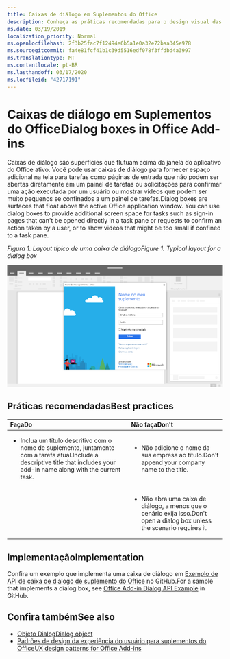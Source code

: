 ```yaml
---
title: Caixas de diálogo em Suplementos do Office
description: Conheça as práticas recomendadas para o design visual das caixas de diálogo em suplementos do Office.
ms.date: 03/19/2019
localization_priority: Normal
ms.openlocfilehash: 2f3b25fac7f12494e6b5a1e0a32e72baa345e978
ms.sourcegitcommit: fa4e81fcf41b1c39d5516edf078f3ffdbd4a3997
ms.translationtype: MT
ms.contentlocale: pt-BR
ms.lasthandoff: 03/17/2020
ms.locfileid: "42717191"
---
```

# <a name="dialog-boxes-in-office-add-ins"></a><span data-ttu-id="a6695-103">Caixas de diálogo em Suplementos do Office</span><span class="sxs-lookup"><span data-stu-id="a6695-103">Dialog boxes in Office Add-ins</span></span>
 
<span data-ttu-id="a6695-p101">Caixas de diálogo são superfícies que flutuam acima da janela do aplicativo do Office ativo. Você pode usar caixas de diálogo para fornecer espaço adicional na tela para tarefas como páginas de entrada que não podem ser abertas diretamente em um painel de tarefas ou solicitações para confirmar uma ação executada por um usuário ou mostrar vídeos que podem ser muito pequenos se confinados a um painel de tarefas.</span><span class="sxs-lookup"><span data-stu-id="a6695-p101">Dialog boxes are surfaces that float above the active Office application window. You can use dialog boxes to provide additional screen space for tasks such as sign-in pages that can't be opened directly in a task pane or requests to confirm an action taken by a user, or to show videos that might be too small if confined to a task pane.</span></span>

<span data-ttu-id="a6695-106">*Figura 1. Layout típico de uma caixa de diálogo*</span><span class="sxs-lookup"><span data-stu-id="a6695-106">*Figure 1. Typical layout for a dialog box*</span></span>

![Uma imagem de exemplo que exibe um layout típico de uma caixa de diálogo](../images/overview-with-app-dialog.png)

## <a name="best-practices"></a><span data-ttu-id="a6695-108">Práticas recomendadas</span><span class="sxs-lookup"><span data-stu-id="a6695-108">Best practices</span></span>

|<span data-ttu-id="a6695-109">**Faça**</span><span class="sxs-lookup"><span data-stu-id="a6695-109">**Do**</span></span>|<span data-ttu-id="a6695-110">**Não faça**</span><span class="sxs-lookup"><span data-stu-id="a6695-110">**Don't**</span></span>|
|:-----|:--------|
|<ul><li><span data-ttu-id="a6695-111">Inclua um título descritivo com o nome de suplemento, juntamente com a tarefa atual.</span><span class="sxs-lookup"><span data-stu-id="a6695-111">Include a descriptive title that includes your add-in name along with the current task.</span></span></li></ul>|<ul><li><span data-ttu-id="a6695-112">Não adicione o nome da sua empresa ao título.</span><span class="sxs-lookup"><span data-stu-id="a6695-112">Don't append your company name to the title.</span></span></li></ul>|
||<ul><li><span data-ttu-id="a6695-113">Não abra uma caixa de diálogo, a menos que o cenário exija isso.</span><span class="sxs-lookup"><span data-stu-id="a6695-113">Don't open a dialog box unless the scenario requires it.</span></span></li></ul>|

## <a name="implementation"></a><span data-ttu-id="a6695-114">Implementação</span><span class="sxs-lookup"><span data-stu-id="a6695-114">Implementation</span></span>

<span data-ttu-id="a6695-115">Confira um exemplo que implementa uma caixa de diálogo em [Exemplo de API de caixa de diálogo de suplemento do Office](https://github.com/OfficeDev/Office-Add-in-Dialog-API-Simple-Example) no GitHub.</span><span class="sxs-lookup"><span data-stu-id="a6695-115">For a sample that implements a dialog box, see [Office Add-in Dialog API Example](https://github.com/OfficeDev/Office-Add-in-Dialog-API-Simple-Example) in GitHub.</span></span>

## <a name="see-also"></a><span data-ttu-id="a6695-116">Confira também</span><span class="sxs-lookup"><span data-stu-id="a6695-116">See also</span></span>

- [<span data-ttu-id="a6695-117">Objeto Dialog</span><span class="sxs-lookup"><span data-stu-id="a6695-117">Dialog object</span></span>](/javascript/api/office/office.dialog)
- [<span data-ttu-id="a6695-118">Padrões de design da experiência do usuário para suplementos do Office</span><span class="sxs-lookup"><span data-stu-id="a6695-118">UX design patterns for Office Add-ins</span></span>](../design/ux-design-pattern-templates.md)
